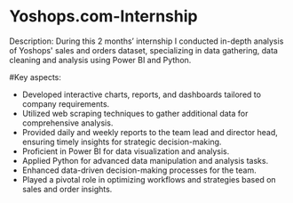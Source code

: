 # Yoshops.com-Internship

Description:
During this 2 months’ internship I conducted in-depth analysis of Yoshops' sales and orders dataset, specializing in data gathering, data cleaning and analysis using Power BI and Python.

#Key aspects:
  - Developed interactive charts, reports, and dashboards tailored to company requirements.
  - Utilized web scraping techniques to gather additional data for comprehensive analysis.
  - Provided daily and weekly reports to the team lead and director head, ensuring timely insights
  for strategic decision-making.
 - Proficient in Power BI for data visualization and analysis.
  - Applied Python for advanced data manipulation and analysis tasks.
  - Enhanced data-driven decision-making processes for the team.
  - Played a pivotal role in optimizing workflows and strategies based on sales and order insights.


